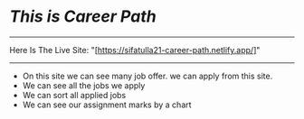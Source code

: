 # *This is Career Path*
---

Here Is The Live Site: 
"[https://sifatulla21-career-path.netlify.app/]"

---
* On this site we can see many job offer. we can apply from this site.
* We can see all the jobs we apply
* We can sort all applied jobs
* We can see our assignment marks by a chart

